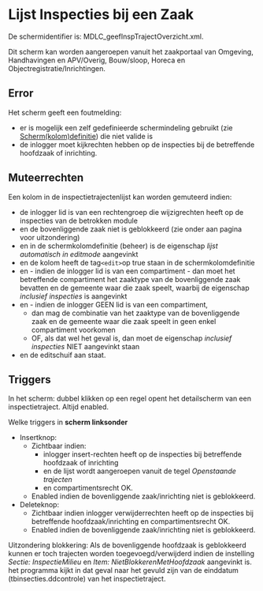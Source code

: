 # Lijst Inspecties bij een Zaak

De schermidentifier is: MDLC_geefInspTrajectOverzicht.xml.

Dit scherm kan worden aangeroepen vanuit het zaakportaal van Omgeving, Handhavingen en APV/Overig, Bouw/sloop, Horeca en Objectregistratie/Inrichtingen.

## Error

Het scherm geeft een foutmelding:

- er is mogelijk een zelf gedefinieerde schermindeling gebruikt (zie [Scherm(kolom)definitie](/docs/instellen_inrichten/schermdefinitie/README.md)) die niet valide is
- de inlogger moet kijkrechten hebben op de inspecties bij de betreffende hoofdzaak of inrichting.

## Muteerrechten

Een kolom in de inspectietrajectenlijst kan worden gemuteerd indien:

- de inlogger lid is van een rechtengroep die wijzigrechten heeft op de inspecties van de betrokken module
- en de bovenliggende zaak niet is geblokkeerd (zie onder aan pagina voor uitzondering)
- en in de schermkolomdefinitie (beheer) is de eigenschap _lijst automatisch in editmode_ aangevinkt
- en de kolom heeft de tag`<edit>`op true staan in de schermkolomdefinitie
- en - indien de inlogger lid is van een compartiment - dan moet het betreffende compartiment het zaaktype van de bovenliggende zaak bevatten en de gemeente waar die zaak speelt, waarbij de eigenschap _inclusief inspecties_ is aangevinkt
- en - indien de inlogger GEEN lid is van een compartiment,
  - dan mag de combinatie van het zaaktype van de bovenliggende zaak en de gemeente waar die zaak speelt in geen enkel compartiment voorkomen
  - OF, als dat wel het geval is, dan moet de eigenschap _inclusief inspecties_ NIET aangevinkt staan
- en de editschuif aan staat.

## Triggers

In het scherm: dubbel klikken op een regel opent het detailscherm van een inspectietraject. Altijd enabled.

Welke triggers in **scherm linksonder**

- Insertknop:
  - Zichtbaar indien:
    - inlogger insert-rechten heeft op de inspecties bij betreffende hoofdzaak of inrichting
    - en de lijst wordt aangeroepen vanuit de tegel _Openstaande trajecten_
    - en compartimentsrecht OK.
  - Enabled indien de bovenliggende zaak/inrichting niet is geblokkeerd.
- Deleteknop:
  - Zichtbaar indien inlogger verwijderrechten heeft op de inspecties bij betreffende hoofdzaak/inrichting en compartimentsrecht OK.
  - Enabled indien de bovenliggende zaak/inrichting niet is geblokkeerd.

Uitzondering blokkering:
Als de bovenliggende hoofdzaak is geblokkeerd kunnen er toch trajecten worden toegevoegd/verwijderd indien de instelling _Sectie: InspectieMilieu_ en _Item: NietBlokkerenMetHoofdzaak_ aangevinkt is. het programma kijkt in dat geval naar het gevuld zijn van de einddatum (tbinsecties.ddcontrole) van het inspectietraject.
